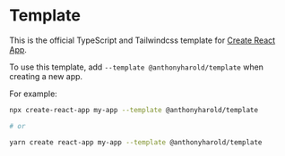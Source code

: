 # Template

This is the official TypeScript and Tailwindcss template for [Create React App](https://github.com/facebook/create-react-app).

To use this template, add `--template @anthonyharold/template` when creating a new app.

For example:

```sh
npx create-react-app my-app --template @anthonyharold/template

# or

yarn create react-app my-app --template @anthonyharold/template
```

